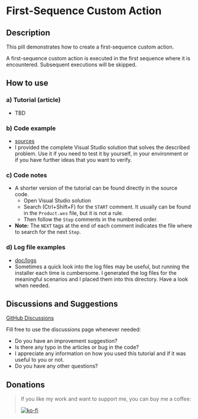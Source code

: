 # First-Sequence Custom Action

## Description

This pill demonstrates how to create a first-sequence custom action.

A first-sequence custom action is executed in the first sequence where it is encountered. Subsequent executions will be skipped.

## How to use

### a) Tutorial (article)

-  TBD

### b) Code example

- [sources](sources)
- I provided the complete Visual Studio solution that solves the described problem. Use it if you need to test it by yourself, in your environment or if you have further ideas that you want to verify.

### c) Code notes

- A shorter version of the tutorial can be found directly in the source code.
  - Open Visual Studio solution
  - Search (Ctrl+Shift+F) for the `START` comment. It usually can be found in the `Product.wxs` file, but it is not a rule.
  - Then follow the `Step` comments in the numbered order.
- **Note:** The `NEXT` tags at the end of each comment indicates the file where to search for the next `Step`.

### d) Log file examples

- [doc/logs](doc/logs)
- Sometimes a quick look into the log files may be useful, but running the installer each time is cumbersome. I generated the log files for the meaningful scenarios and I placed them into this directory. Have a look when needed.

## Discussions and Suggestions

[GitHub Discussions](https://github.com/WiX-Toolset-Pills-15mg/First-Sequence-Custom-Action/discussions)

Fill free to use the discussions page whenever needed:

- Do you have an improvement suggestion?
- Is there any typo in the articles or bug in the code?
- I appreciate any information on how you used this tutorial and if it was useful to you or not.
- Do you have any other questions?

## Donations

> If you like my work and want to support me, you can buy me a coffee:
>
> [![ko-fi](https://www.ko-fi.com/img/githubbutton_sm.svg)](https://ko-fi.com/Y8Y62EZ8H)

